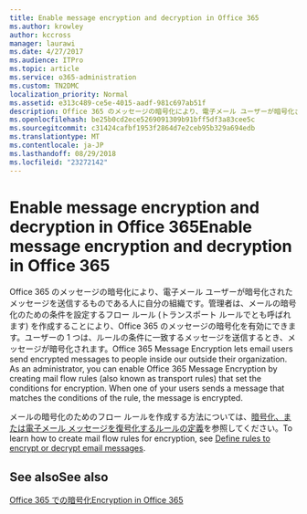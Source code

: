 ```yaml
---
title: Enable message encryption and decryption in Office 365
ms.author: krowley
author: kccross
manager: laurawi
ms.date: 4/27/2017
ms.audience: ITPro
ms.topic: article
ms.service: o365-administration
ms.custom: TN2DMC
localization_priority: Normal
ms.assetid: e313c489-ce5e-4015-aadf-981c697ab51f
description: Office 365 のメッセージの暗号化により、電子メール ユーザーが暗号化されたメッセージを送信するものである人に自分の組織です。管理者は、メールの暗号化のための条件を設定するフロー ルール (トランスポート ルールでとも呼ばれます) を作成することにより、Office 365 のメッセージの暗号化を有効にできます。
ms.openlocfilehash: be25b0cd2ece5269091309b91bff5df3a83cee5c
ms.sourcegitcommit: c31424cafbf1953f2864d7e2ceb95b329a694edb
ms.translationtype: MT
ms.contentlocale: ja-JP
ms.lasthandoff: 08/29/2018
ms.locfileid: "23272142"
---
```

# <a name="enable-message-encryption-and-decryption-in-office-365"></a><span data-ttu-id="45945-104">Enable message encryption and decryption in Office 365</span><span class="sxs-lookup"><span data-stu-id="45945-104">Enable message encryption and decryption in Office 365</span></span>

<span data-ttu-id="45945-p102">Office 365 のメッセージの暗号化により、電子メール ユーザーが暗号化されたメッセージを送信するものである人に自分の組織です。管理者は、メールの暗号化のための条件を設定するフロー ルール (トランスポート ルールでとも呼ばれます) を作成することにより、Office 365 のメッセージの暗号化を有効にできます。ユーザーの 1 つは、ルールの条件に一致するメッセージを送信するとき、メッセージが暗号化されます。</span><span class="sxs-lookup"><span data-stu-id="45945-p102">Office 365 Message Encryption lets email users send encrypted messages to people inside our outside their organization. As an administrator, you can enable Office 365 Message Encryption by creating mail flow rules (also known as transport rules) that set the conditions for encryption. When one of your users sends a message that matches the conditions of the rule, the message is encrypted.</span></span>
  
<span data-ttu-id="45945-108">メールの暗号化のためのフロー ルールを作成する方法については、[暗号化、または電子メール メッセージを復号化するルールの定義](https://go.microsoft.com/fwlink/p/?LinkID=402846)を参照してください。</span><span class="sxs-lookup"><span data-stu-id="45945-108">To learn how to create mail flow rules for encryption, see [Define rules to encrypt or decrypt email messages](https://go.microsoft.com/fwlink/p/?LinkID=402846).</span></span>
  
## <a name="see-also"></a><span data-ttu-id="45945-109">See also</span><span class="sxs-lookup"><span data-stu-id="45945-109">See also</span></span>

[<span data-ttu-id="45945-110">Office 365 での暗号化</span><span class="sxs-lookup"><span data-stu-id="45945-110">Encryption in Office 365</span></span>](https://go.microsoft.com/fwlink/p/?LinkID=392525)

